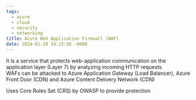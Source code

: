 ```yaml
---
tags:
  - azure
  - cloud
  - security
  - networking
title: Azure Web Application Firewall (WAF)
date: 2024-01-28 14:15:56 -0600
---
```


It is a service that protects web-application communication on the application layer (Layer 7) by analyzing incoming HTTP requests  
WAFs can be attacked to Azure Application Gateway (Load Balancer), Azure Front Door (CDN) and Azure Content Delivery Network (CDN)  

Uses Core Rules Set (CRS) by OWASP to provide protection
